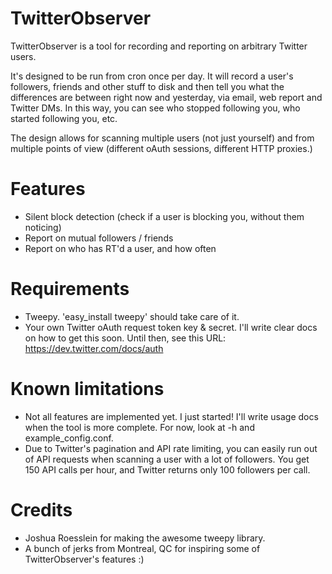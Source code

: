 TwitterObserver
===============
TwitterObserver is a tool for recording and reporting on arbitrary Twitter
users.

It's designed to be run from cron once per day. It will record a user's
followers, friends and other stuff to disk and then tell you what the
differences are between right now and yesterday, via email, web report 
and Twitter DMs. In this way, you can see who stopped following you, who
started following you, etc.

The design allows for scanning multiple users (not just yourself) and from 
multiple points of view (different oAuth sessions, different HTTP proxies.)

Features
========
* Silent block detection (check if a user is blocking you, without them noticing)
* Report on mutual followers / friends
* Report on who has RT'd a user, and how often

Requirements
============
* Tweepy. 'easy_install tweepy' should take care of it.
* Your own Twitter oAuth request token key & secret. I'll write clear docs on how to get this soon. Until then, see this URL: https://dev.twitter.com/docs/auth

Known limitations
=================
* Not all features are implemented yet. I just started! I'll write usage docs when the tool is more complete. For now, look at -h and example_config.conf.
* Due to Twitter's pagination and API rate limiting, you can easily run out of API requests when scanning a user with a lot of followers. You get 150 API calls per hour, and Twitter returns only 100 followers per call.

Credits
=======
* Joshua Roesslein for making the awesome tweepy library.
* A bunch of jerks from Montreal, QC for inspiring some of TwitterObserver's features :)
